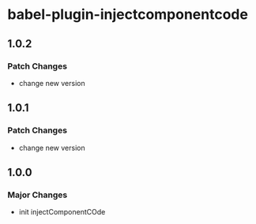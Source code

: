 # babel-plugin-injectcomponentcode

## 1.0.2

### Patch Changes

-   change new version

## 1.0.1

### Patch Changes

-   change new version

## 1.0.0

### Major Changes

-   init injectComponentCOde

